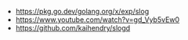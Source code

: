 - https://pkg.go.dev/golang.org/x/exp/slog
- https://www.youtube.com/watch?v=gd_Vyb5vEw0
- https://github.com/kaihendry/slogd
